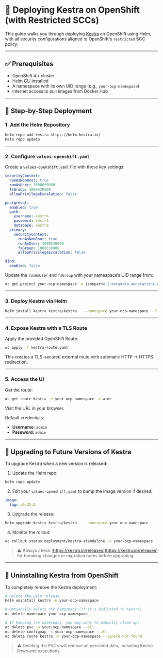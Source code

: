 # 🚀 Deploying Kestra on OpenShift (with Restricted SCCs)

This guide walks you through deploying [Kestra](https://kestra.io) on OpenShift using Helm, with all security configurations aligned to OpenShift's `restricted` SCC policy.

---

## ✅ Prerequisites

- OpenShift 4.x cluster
- Helm CLI installed
- A namespace with its own UID range (e.g., `your-ocp-namespace`)
- Internet access to pull images from Docker Hub

---

## 🔧 Step-by-Step Deployment

### 1. Add the Helm Repository

```bash
helm repo add kestra https://helm.kestra.io/
helm repo update
```

---

### 2. Configure `values-openshift.yaml`

Create a `values-openshift.yaml` file with these key settings:

```yaml
securityContext:
  runAsNonRoot: true
  runAsUser: 1008630000
  fsGroup: 1008630000
  allowPrivilegeEscalation: false

postgresql:
  enabled: true
  auth:
    username: kestra
    password: k3str4
    database: kestra
  primary:
    securityContext:
      runAsNonRoot: true
      runAsUser: 1008630000
      fsGroup: 1008630000
      allowPrivilegeEscalation: false

dind:
  enabled: false
```

Update the `runAsUser` and `fsGroup` with your namespace’s UID range from:

```bash
oc get project your-ocp-namespace -o jsonpath='{.metadata.annotations.openshift\.io/sa\.scc\.uid-range}'
```

---

### 3. Deploy Kestra via Helm

```bash
helm install kestra kestra/kestra   --namespace your-ocp-namespace  -f values-openshift.yaml
```

---

### 4. Expose Kestra with a TLS Route

Apply the provided OpenShift Route:

```bash
oc apply -f kestra-route.yaml
```

This creates a TLS-secured external route with automatic HTTP → HTTPS redirection.

---

### 5. Access the UI

Get the route:

```bash
oc get route kestra -n your-ocp-namespace -o wide
```

Visit the URL in your browser.

Default credentials:

- **Username:** `admin`
- **Password:** `admin`

---

## 🔄 Upgrading to Future Versions of Kestra

To upgrade Kestra when a new version is released:

1. Update the Helm repo:
```bash
helm repo update
```

2. Edit your `values-openshift.yaml` to bump the image version if desired:
```yaml
image:
  tag: v0.XX.X
```

3. Upgrade the release:
```bash
helm upgrade kestra kestra/kestra   --namespace your-ocp-namespace   -f values-openshift.yaml
```

4. Monitor the rollout:
```bash
oc rollout status deployment/kestra-standalone -n your-ocp-namespace
```

> ⚠️ Always check [https://kestra.io/releases](https://kestra.io/releases) for breaking changes or migration notes before upgrading.

---

## 🧹 Uninstalling Kestra from OpenShift

To completely remove the Kestra deployment:

```bash
# Delete the Helm release
helm uninstall kestra -n your-ocp-namespace

# Optionally delete the namespace (if it's dedicated to Kestra)
oc delete namespace your-ocp-namespace

# If keeping the namespace, you may want to manually clean up:
oc delete pvc -n your-ocp-namespace --all
oc delete configmap -n your-ocp-namespace --all
oc delete route kestra -n your-ocp-namespace --ignore-not-found
```

> ⚠️ Deleting the PVCs will remove all persisted data, including Kestra flows and executions.
